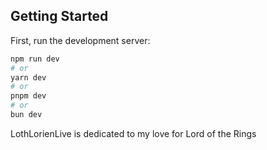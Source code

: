 
## Getting Started

First, run the development server:

```bash
npm run dev
# or
yarn dev
# or
pnpm dev
# or
bun dev
```
LothLorienLive is dedicated to my love for Lord of the Rings
